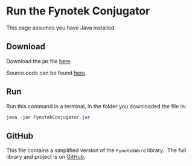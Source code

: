 # Run the Fynotek Conjugator

This page assumes you have Java installed.

## Download
Download the jar file [here](https://mathmaster13.github.io/FynotekWord/linktree/FynotekConjugator.jar).

Source code can be found [here](https://mathmaster13.github.io/FynotekWord/linktree/FynotekConjugator.java).

## Run
Run this command in a terminal, in the folder you downloaded the file in:
```java
java -jar FynotekConjugator.jar
```

## GitHub
This file contains a simplified version of the `FynotekWord` library.&nbsp;  The full library and project is on [GitHub](https://github.com/mathmaster13/FynotekWord).
